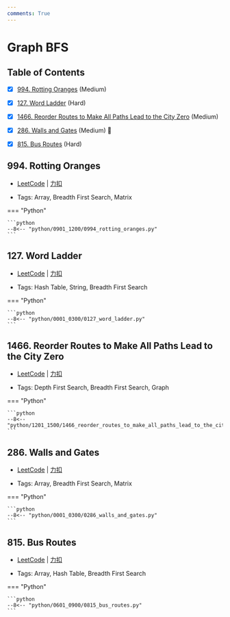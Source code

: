```yaml
---
comments: True
---
```


# Graph BFS

## Table of Contents

- [x] [994. Rotting Oranges](#994-rotting-oranges) (Medium)
- [x] [127. Word Ladder](#127-word-ladder) (Hard)
- [x] [1466. Reorder Routes to Make All Paths Lead to the City Zero](#1466-reorder-routes-to-make-all-paths-lead-to-the-city-zero) (Medium)
- [x] [286. Walls and Gates](#286-walls-and-gates) (Medium) 👑
- [x] [815. Bus Routes](#815-bus-routes) (Hard)


## 994. Rotting Oranges

-    [LeetCode](https://leetcode.com/problems/rotting-oranges/) | [力扣](https://leetcode.cn/problems/rotting-oranges/)

-   Tags: Array, Breadth First Search, Matrix

=== "Python"

    ```python
    --8<-- "python/0901_1200/0994_rotting_oranges.py"
    ```



## 127. Word Ladder

-    [LeetCode](https://leetcode.com/problems/word-ladder/) | [力扣](https://leetcode.cn/problems/word-ladder/)

-   Tags: Hash Table, String, Breadth First Search

=== "Python"

    ```python
    --8<-- "python/0001_0300/0127_word_ladder.py"
    ```



## 1466. Reorder Routes to Make All Paths Lead to the City Zero

-    [LeetCode](https://leetcode.com/problems/reorder-routes-to-make-all-paths-lead-to-the-city-zero/) | [力扣](https://leetcode.cn/problems/reorder-routes-to-make-all-paths-lead-to-the-city-zero/)

-   Tags: Depth First Search, Breadth First Search, Graph

=== "Python"

    ```python
    --8<-- "python/1201_1500/1466_reorder_routes_to_make_all_paths_lead_to_the_city_zero.py"
    ```



## 286. Walls and Gates

-    [LeetCode](https://leetcode.com/problems/walls-and-gates/) | [力扣](https://leetcode.cn/problems/walls-and-gates/)

-   Tags: Array, Breadth First Search, Matrix

=== "Python"

    ```python
    --8<-- "python/0001_0300/0286_walls_and_gates.py"
    ```



## 815. Bus Routes

-    [LeetCode](https://leetcode.com/problems/bus-routes/) | [力扣](https://leetcode.cn/problems/bus-routes/)

-   Tags: Array, Hash Table, Breadth First Search

=== "Python"

    ```python
    --8<-- "python/0601_0900/0815_bus_routes.py"
    ```



